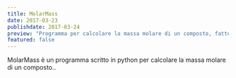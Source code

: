 ```yaml
---
title: MolarMass
date: 2017-03-23
publishdate: 2017-03-24
preview: "Programma per calcolare la massa molare di un composto, fatto in python"
featured: false
---
```

MolarMass è un programma scritto in python per calcolare la massa molare di un composto..
